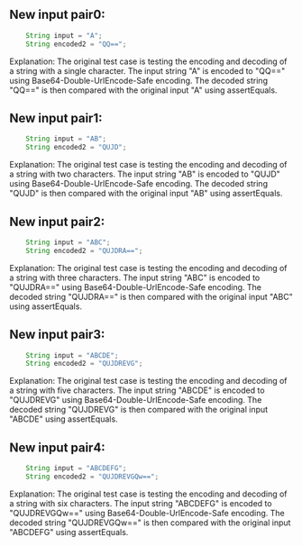 ## New input pair0:
```java
    String input = "A";
    String encoded2 = "QQ==";
```
Explanation:
The original test case is testing the encoding and decoding of a string with a single character. The input string "A" is encoded to "QQ==" using Base64-Double-UrlEncode-Safe encoding. The decoded string "QQ==" is then compared with the original input "A" using assertEquals.

## New input pair1:
```java
    String input = "AB";
    String encoded2 = "QUJD";
```
Explanation:
The original test case is testing the encoding and decoding of a string with two characters. The input string "AB" is encoded to "QUJD" using Base64-Double-UrlEncode-Safe encoding. The decoded string "QUJD" is then compared with the original input "AB" using assertEquals.

## New input pair2:
```java
    String input = "ABC";
    String encoded2 = "QUJDRA==";
```
Explanation:
The original test case is testing the encoding and decoding of a string with three characters. The input string "ABC" is encoded to "QUJDRA==" using Base64-Double-UrlEncode-Safe encoding. The decoded string "QUJDRA==" is then compared with the original input "ABC" using assertEquals.

## New input pair3:
```java
    String input = "ABCDE";
    String encoded2 = "QUJDREVG";
```
Explanation:
The original test case is testing the encoding and decoding of a string with five characters. The input string "ABCDE" is encoded to "QUJDREVG" using Base64-Double-UrlEncode-Safe encoding. The decoded string "QUJDREVG" is then compared with the original input "ABCDE" using assertEquals.

## New input pair4:
```java
    String input = "ABCDEFG";
    String encoded2 = "QUJDREVGQw==";
```
Explanation:
The original test case is testing the encoding and decoding of a string with six characters. The input string "ABCDEFG" is encoded to "QUJDREVGQw==" using Base64-Double-UrlEncode-Safe encoding. The decoded string "QUJDREVGQw==" is then compared with the original input "ABCDEFG" using assertEquals.
